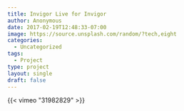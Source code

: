 ```yaml
---
title: Invigor Live for Invigor
author: Anonymous
date: 2017-02-19T12:48:33-07:00
image: https://source.unsplash.com/random/?tech,eight
categories:
  - Uncategorized
tags:
  - Project
type: project
layout: single
draft: false
---
```


{{< vimeo "31982829" >}}
